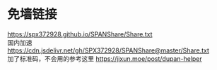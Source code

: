 # 免墙链接
https://spx372928.github.io/SPANShare/Share.txt  
国内加速 https://cdn.jsdelivr.net/gh/SPX372928/SPANShare@master/Share.txt  
加了标准码，不会用的参考这里 https://jixun.moe/post/dupan-helper
